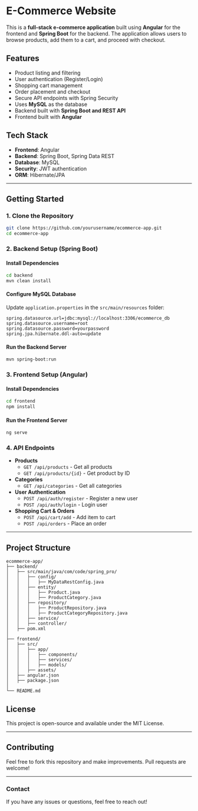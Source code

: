 # E-Commerce Website

This is a **full-stack e-commerce application** built using **Angular** for the frontend and **Spring Boot** for the backend. The application allows users to browse products, add them to a cart, and proceed with checkout.

## Features
- Product listing and filtering
- User authentication (Register/Login)
- Shopping cart management
- Order placement and checkout
- Secure API endpoints with Spring Security
- Uses **MySQL** as the database
- Backend built with **Spring Boot and REST API**
- Frontend built with **Angular**

## Tech Stack
- **Frontend**: Angular
- **Backend**: Spring Boot, Spring Data REST
- **Database**: MySQL
- **Security**: JWT authentication
- **ORM**: Hibernate/JPA

---

## Getting Started
### 1. Clone the Repository
```sh
git clone https://github.com/yourusername/ecommerce-app.git
cd ecommerce-app
```

### 2. Backend Setup (Spring Boot)
#### Install Dependencies
```sh
cd backend
mvn clean install
```
#### Configure MySQL Database
Update `application.properties` in the `src/main/resources` folder:
```
spring.datasource.url=jdbc:mysql://localhost:3306/ecommerce_db
spring.datasource.username=root
spring.datasource.password=yourpassword
spring.jpa.hibernate.ddl-auto=update
```
#### Run the Backend Server
```sh
mvn spring-boot:run
```

### 3. Frontend Setup (Angular)
#### Install Dependencies
```sh
cd frontend
npm install
```
#### Run the Frontend Server
```sh
ng serve
```

### 4. API Endpoints
- **Products**
  - `GET /api/products` - Get all products
  - `GET /api/products/{id}` - Get product by ID
- **Categories**
  - `GET /api/categories` - Get all categories
- **User Authentication**
  - `POST /api/auth/register` - Register a new user
  - `POST /api/auth/login` - Login user
- **Shopping Cart & Orders**
  - `POST /api/cart/add` - Add item to cart
  - `POST /api/orders` - Place an order

---

## Project Structure
```
ecommerce-app/
├── backend/
│   ├── src/main/java/com/code/spring_pro/
│   │   ├── config/
│   │   │   ├── MyDataRestConfig.java
│   │   ├── entity/
│   │   │   ├── Product.java
│   │   │   ├── ProductCategory.java
│   │   ├── repository/
│   │   │   ├── ProductRepository.java
│   │   │   ├── ProductCategoryRepository.java
│   │   ├── service/
│   │   ├── controller/
│   ├── pom.xml
│
├── frontend/
│   ├── src/
│   │   ├── app/
│   │   │   ├── components/
│   │   │   ├── services/
│   │   │   ├── models/
│   │   ├── assets/
│   ├── angular.json
│   ├── package.json
│
└── README.md
```

## License
This project is open-source and available under the MIT License.

---

## Contributing
Feel free to fork this repository and make improvements. Pull requests are welcome!

---

### Contact
If you have any issues or questions, feel free to reach out!

